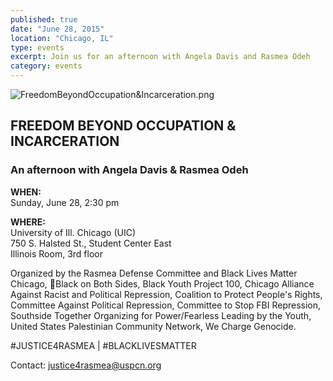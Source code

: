 ```yaml
---
published: true
date: "June 28, 2015"
location: "Chicago, IL"
type: events
excerpt: Join us for an afternoon with Angela Davis and Rasmea Odeh
category: events
---
```



![FreedomBeyondOccupation&Incarceration.png]({{site.baseurl}}/assets/img/FreedomBeyondOccupation&Incarceration.png)

## FREEDOM BEYOND OCCUPATION & INCARCERATION
### An afternoon with Angela Davis & Rasmea Odeh

**WHEN:**
<br>Sunday, June 28, 2:30 pm

**WHERE:** 
<br>University of Ill. Chicago (UIC) 
<br>750 S. Halsted St., Student Center East
<br>Illinois Room, 3rd floor

Organized by the Rasmea Defense Committee and Black Lives Matter Chicago, Black on Both Sides, Black Youth Project 100, Chicago Alliance Against Racist and Political Repression, Coalition to Protect People's Rights, Committee Against Political Repression, Committee to Stop FBI Repression, Southside Together Organizing for Power/Fearless Leading by the Youth, United States Palestinian Community Network, We Charge Genocide.

#JUSTICE4RASMEA | #BLACKLIVESMATTER

Contact: [justice4rasmea@uspcn.org](mailto:justice4rasmea@uspcn.org)
